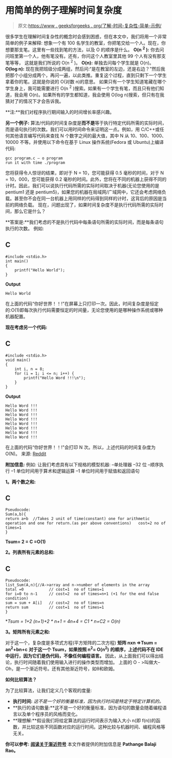 # 用简单的例子理解时间复杂度

> 原文:[https://www . geeksforgeeks . org/了解-时间-复杂性-简单-示例/](https://www.geeksforgeeks.org/understanding-time-complexity-simple-examples/)

很多学生在理解时间复杂性的概念时会感到困惑，但在本文中，我们将用一个非常简单的例子来解释:
想象一个有 100 名学生的教室，你把笔交给一个人。现在，你想要那支笔。这里有一些找到笔的方法，以及 O 的顺序是什么。
**O(n <sup>2</sup> ):** 你去问问班里第一个人，他有笔没有。还有，你问这个人教室里其他 99 个人有没有那支笔等等，
这就是我们所说的 O(n <sup>2</sup> )。
**O(n):** 单独去问每个学生就是 O(n)。
**O(log n):** 现在我把班级分成两组，然后问:“是在教室的左边，还是右边？”然后我把那个小组分成两个，再问一遍，以此类推。重复这个过程，直到只剩下一个学生拿着你的笔。这就是你说的 O(对数 n)的意思。
如果只有一个学生知道笔藏在哪个学生身上，我可能需要进行 O(n <sup>2</sup> )搜索。如果有一个学生有笔，而且只有他们知道，我会用 O(n)。如果所有的学生都知道，我会使用 O(log n)搜索，但只有在我猜对了的情况下才会告诉我。

**注:**我们对程序执行期间输入的时间增长率感兴趣。

**另一个例子:**
算法/代码的时间复杂度是**而不是**等于执行特定代码所需的实际时间，而是语句执行的次数。我们可以用时间命令来证明这一点。例如，用 C/C++或任何其他语言编写代码来查找 N 个数字之间的最大值，其中 N 从 10、100、1000、10000 不等。并使用以下命令在基于 Linux 操作系统(Fedora 或 Ubuntu)上编译代码:

```
gcc program.c – o program
run it with time ./program
```

您将获得令人惊讶的结果，即对于 N = 10，您可能获得 0.5 毫秒的时间，对于 N = 10，000，您可能获得 0.2 毫秒的时间。此外，您将在不同的机器上获得不同的计时。因此，我们可以说执行代码所需的实际时间取决于机器(无论您使用的是 pentium1 还是 pentium5)，如果您的机器在局域网/广域网中，它还会考虑网络负载。甚至你不会在同一台机器上用同样的代码得到同样的计时，这背后的原因是当前的网络负载。
现在，问题出现了，如果时间复杂度不是执行代码所需的实际时间，那么它是什么？

**答案是:**我们考虑的不是执行代码中每条语句所需的实际时间，而是每条语句执行的次数。
例如:

## C

```
#include <stdio.h>
int main()
{
    printf("Hello World");
}
```

**Output**

```
Hello World
```

在上面的代码“你好世界！！!"在屏幕上只打印一次。因此，时间复杂度是恒定的:O(1)即每次执行代码需要恒定的时间量，无论您使用的是哪种操作系统或哪种机器配置。

**现在考虑另一个代码:**

## C

```
#include <stdio.h>
void main()
{
    int i, n = 8;
    for (i = 1; i <= n; i++) {
        printf("Hello Word !!!\n");
    }
}
```

**Output**

```
Hello Word !!!
Hello Word !!!
Hello Word !!!
Hello Word !!!
Hello Word !!!
Hello Word !!!
Hello Word !!!
Hello Word !!!
```

在上面的代码“你好世界！！!"会打印 N 次。所以，上述代码的时间复杂度为 O(N)。
来源: [Reddit](https://www.reddit.com/r/programming/comments/1f2ml3/what_does_olog_n_mean_exactly/)

**附加信息:**
例如:
让我们考虑具有以下规格的模型机器:
–单处理器
–32 位
–顺序执行
–1 单位时间用于算术和逻辑运算
–1 单位时间用于赋值和返回语句

**1。两个数之和:**

## C

```
Pseudocode:
Sum(a,b){
return a+b  //Takes 2 unit of time(constant) one for arithmetic operation and one for return.(as per above conventions)   cost=2 no of times=1
}
```

**Tsum= 2 = C =O(1)**

**2。列表所有元素的总和:**

## C

```
Pseudocode:
list_Sum(A,n){//A->array and n->number of elements in the array
total =0           // cost=1  no of times=1
for i=0 to n-1     // cost=2  no of times=n+1 (+1 for the end false condition)
sum = sum + A[i]   // cost=2  no of times=n 
return sum         // cost=1  no of times=1
}         
```

**Tsum = 1+2 *(n+1)+2 * n+1 = 4n+4 = C1 * n+C2 = O(n)**

**3。矩阵所有元素之和:**

对于这一个，复杂度是多项式方程(平方矩阵的二次方程)
**矩阵 nxn =>Tsum = an<sup>2</sup>+bn+c**
**对于这一个 Tsum，如果按照 n<sup>2</sup>= O(n<sup>2</sup>)**
**的顺序，上述代码不在 IDE 中运行，因为它们是伪代码，不像任何编程语言。**
因此，从上面我们可以得出结论，执行时间随着我们使用输入进行的操作类型而增加。
上面的 O - >叫做大–Oh，是一个渐近符号。还有其他渐近符号，如θ和欧姆。

**如何比较算法？**

为了比较算法，让我们定义几个客观的度量:

*   **执行时间:** *这不是一个好的衡量标准，因为执行时间是特定于特定计算机的。*
*   **执行的语句数量:**这不是一个好的衡量标准，因为语句的数量会随着编程语言以及单个程序员的风格而变化。
*   **理想解:**假设我们将给定算法的运行时间表示为输入大小 n(即 f(n))的函数，并比较这些不同函数对应的运行时间。这种比较与机器时间、编程风格等无关。

**你可以参考:** [**阅读关于渐近符号**](https://www.geeksforgeeks.org/analysis-of-algorithems-little-o-and-little-omega-notations/)
本文作者提供的附加信息是 **Pathange Balaji Rao。**